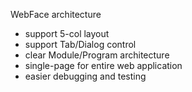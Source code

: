 WebFace architecture
<ul>
<li>support 5-col layout</li>
<li>support Tab/Dialog control</li>
<li>clear Module/Program architecture</li>
<li>single-page for entire web application</li>
<li>easier debugging and testing</li>
</ul>
